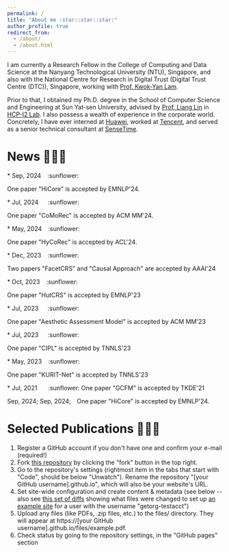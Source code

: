 ```yaml
---
permalink: /
title: "About me :star::star::star:"
author_profile: true
redirect_from: 
  - /about/
  - /about.html
---
```


I am currently a Research Fellow in the College of Computing and Data Science at the Nanyang Technological University (NTU), Singapore, and also with the National Centre for Research in Digital Trust (Digital Trust Centre (DTC)), Singapore, working with [Prof. Kwok-Yan Lam](https://personal.ntu.edu.sg/kwokyan.lam/). 

Prior to that, I obtained my Ph.D. degree in the School of Computer Science and Engineering at Sun Yat-sen University, advised by [Prof. Liang Lin](http://www.linliang.net/) in [HCP-I2 Lab](https://www.sysu-hcp.net/home/). I also possess a wealth of experience in the corporate world. Concretely, I have ever interned at [Huawei](https://www.huawei.com/cn/?ic_medium=direct&ic_source=surlent), worked at [Tencent](https://www.tencent.com/en-us/), and served as a senior technical consultant at [SenseTime](https://www.sensetime.com/en).


News :rocket::rocket::rocket:
======
<div> * Sep, 2024 &ensp; :sunflower: <p align="left">One paper "HiCore" is accepted by EMNLP'24.</p> </div>
* Jul, 2024 &emsp; :sunflower: <p align="left">One paper "CoMoRec" is accepted by ACM MM'24. </p>
* May, 2024 &ensp; :sunflower: <p align="left">One paper "HyCoRec" is accepted by ACL'24.</p>
* Dec, 2023 &ensp; :sunflower: <p align="left">Two papers "FacetCRS" and "Causal Approach" are accepted by AAAI'24</p>
* Oct, 2023 &ensp; :sunflower: <p align="left">One paper "HutCRS" is accepted by EMNLP'23</p>
* Jul, 2023 &emsp; :sunflower: <p align="left">One paper "Aesthetic Assessment Model" is accepted by ACM MM'23</p>
* Jul, 2023 &emsp; :sunflower: <p align="left">One paper "CIPL" is accepted by TNNLS'23</p>
* May, 2023 &ensp; :sunflower: <p align="left">One paper "KURIT-Net" is accepted by TNNLS'23</p>
* Jul, 2021 &ensp; &ensp; :sunflower: One paper "GCFM" is accepted by TKDE'21</p>


<div>
<div style="text-align: left; display: inline-block;">Sep, 2024; Sep, 2024;</div>
<div style="text-align: right; display: inline-block; margin-left: 10px;">One paper "HiCore" is accepted by EMNLP'24.</div>
</div>

Selected Publications :rocket::rocket::rocket:
======
1. Register a GitHub account if you don't have one and confirm your e-mail (required!)
1. Fork [this repository](https://github.com/academicpages/academicpages.github.io) by clicking the "fork" button in the top right. 
1. Go to the repository's settings (rightmost item in the tabs that start with "Code", should be below "Unwatch"). Rename the repository "[your GitHub username].github.io", which will also be your website's URL.
1. Set site-wide configuration and create content & metadata (see below -- also see [this set of diffs](http://archive.is/3TPas) showing what files were changed to set up [an example site](https://getorg-testacct.github.io) for a user with the username "getorg-testacct")
1. Upload any files (like PDFs, .zip files, etc.) to the files/ directory. They will appear at https://[your GitHub username].github.io/files/example.pdf.  
1. Check status by going to the repository settings, in the "GitHub pages" section
